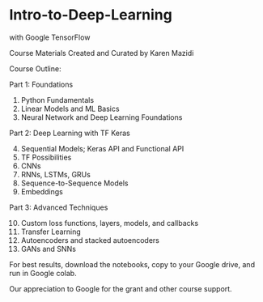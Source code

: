 # Intro-to-Deep-Learning
with Google TensorFlow

Course Materials Created and Curated by Karen Mazidi

Course Outline:

Part 1: Foundations

1. Python Fundamentals
2. Linear Models and ML Basics
3. Neural Network and Deep Learning Foundations

Part 2: Deep Learning with TF Keras

4. Sequential Models; Keras API and Functional API
5. TF Possibilities
6. CNNs
7. RNNs, LSTMs, GRUs
8. Sequence-to-Sequence Models
9. Embeddings

Part 3: Advanced Techniques

10. Custom loss functions, layers, models, and callbacks
11. Transfer Learning
12. Autoencoders and stacked autoencoders
13. GANs and SNNs

For best results, download the notebooks, copy to your Google drive, and run in Google colab.


Our appreciation to Google for the grant and other course support. 
